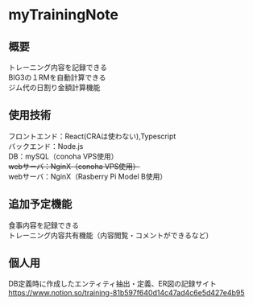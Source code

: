 # myTrainingNote

## 概要
トレーニング内容を記録できる<br>
BIG3の１RMを自動計算できる<br>
ジム代の日割り金額計算機能<br>

## 使用技術
フロントエンド：React(CRAは使わない),Typescript<br>
バックエンド：Node.js<br>
DB：mySQL（conoha VPS使用）<br>
~~webサーバ：NginX（conoha VPS使用）<br>~~
webサーバ：NginX（Rasberry Pi Model B使用）<br>

## 追加予定機能
食事内容を記録できる<br>
トレーニング内容共有機能（内容閲覧・コメントができるなど）<br>

## 個人用
DB定義時に作成したエンティティ抽出・定義、ER図の記録サイト
https://www.notion.so/training-81b597f640d14c47ad4c6e5d427e4b95
